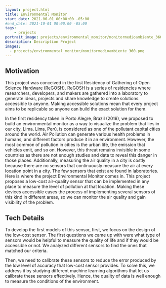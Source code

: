 ```yaml
---
layout: project.html
title: Environmental Monitor 
start_date: 2021-06-01 00:00:00 -05:00
#end_date: 2021-10-01 00:00:00 -05:00
tags:
	- projects
portrait_image: projects/environmental_monitor/monitormedioambiente_360.png
description: Description Project
images:
  - projects/environmental_monitor/monitormedioambiente_360.png
---
```


 
## Motivation

This project was conceived in the first Residency of Gathering of Open Science
Hardware (ReGOSH). ReGOSH is a series of residencies where researchers, 
developers, and makers are gathered into a laboratory to generate ideas, 
projects and share knowledge to create solutions accessible
to anyone. Making accessible solutions mean that every project aims to be
replicable so anyone can build the exact solution for them.

In the first residency taken in Porto Alegre, Brazil (2019), we proposed to
build an environmental monitor as a way to visualize the problem that lies in
our city, Lima. Lima, Perú, is considered as one of the pollutant capital
cities around the world. Air Pollution can generate various health problems in
humans, and different factors produce it in an environment. However, the
most common of pollution in cities is the urban life, the emission that
vehicles emit, and so on. However, this threat remains invisible in some
countries as there are not enough studies and data to reveal this danger 
in those places. Additionally, measuring the air quality in a city is costly
because there are no sensors that continuously measure the air at every
location point in a city. The few sensors that exist are found in
laboratories. Here is where the project Environmental Monitor comes in. This
project proposes a low-cost air-quality sensor that can be implemented in any
place to measure the level of pollution at that location. Making these devices
accessible eases the process of implementing several sensors of this kind in
different areas, so we can monitor the air quality and gain
visibility of the problem. 


## Tech Details

To develop the first models of this sensor, first, we focus
on the design of the low-cost sensor. The first questions we came up with were
what type of sensors would be helpful to measure the quality of life and if they
would be accessible or not. We analyzed different sensors to find the
ones that matched our criteria.

Then, we need to calibrate these sensors to reduce the error produced
by the low level of accuracy that low-cost sensor provides. To solve this, we
address it by studying different machine learning algorithms that let us
calibrate these sensors effectively. Hence, the quality of data is well enough to measure the conditions of the environment.


